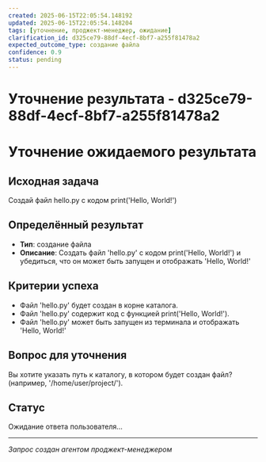 ```yaml
---
created: 2025-06-15T22:05:54.148192
updated: 2025-06-15T22:05:54.148204
tags: [уточнение, проджект-менеджер, ожидание]
clarification_id: d325ce79-88df-4ecf-8bf7-a255f81478a2
expected_outcome_type: создание файла
confidence: 0.9
status: pending
---
```


# Уточнение результата - d325ce79-88df-4ecf-8bf7-a255f81478a2

# Уточнение ожидаемого результата

## Исходная задача
Создай файл hello.py с кодом print('Hello, World!')

## Определённый результат
- **Тип**: создание файла
- **Описание**: Создать файл 'hello.py' с кодом print('Hello, World!') и убедиться, что он может быть запущен и отображать 'Hello, World!'

## Критерии успеха
- Файл 'hello.py' будет создан в корне каталога.
- Файл 'hello.py' содержит код с функцией print('Hello, World!').
- Файл 'hello.py' может быть запущен из терминала и отображать 'Hello, World!'

## Вопрос для уточнения
Вы хотите указать путь к каталогу, в котором будет создан файл? (например, '/home/user/project/').

## Статус
Ожидание ответа пользователя...

---
*Запрос создан агентом проджект-менеджером*
